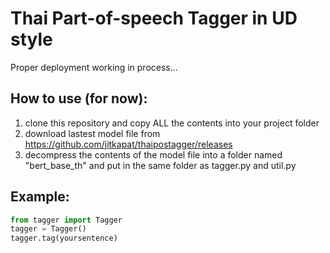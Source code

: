 # Thai Part-of-speech Tagger in UD style
Proper deployment working in process...

## How to use (for now):

1. clone this repository and copy ALL the contents into your project folder
2. download lastest model file from https://github.com/jitkapat/thaipostagger/releases
3. decompress the contents of the model file into a folder named "bert_base_th" and put in the same folder as tagger.py and util.py

## Example:

```python
from tagger import Tagger
tagger = Tagger()
tagger.tag(yoursentence)
```
